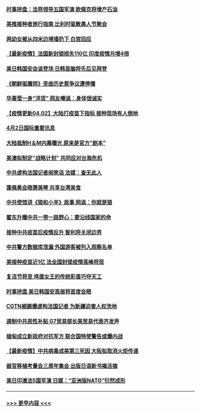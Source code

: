 #### [时事拼盘：法将领导五国军演 欧佩克将增产石油](../pages/prog202/a103087651.md?t=04030801) 
#### [美推接种者旅行指南 比利时驱散愚人节聚会](../pages/prog202/a103087563.md?t=04030801) 
#### [两幼女被从四米边境墙扔下 白宫回应](../pages/prog202/a103087388.md?t=04030801) 
#### [【最新疫情】法国新封锁损失110亿 印度疫情月增4倍](../pages/prog202/a103087371.md?t=04030801) 
#### [美日韩国安会谈登场 日韩首脑将先后见拜登](../pages/prog202/a103087304.md?t=04030801) 
#### [《朝鲜驱魔师》歪曲历史惹争议遭停播](../pages/prog202/a103087253.md?t=04030801) 
#### [华春莹一身“洋货” 网友嘲讽：身体很诚实](../pages/prog202/a103087132.md?t=04030801) 
#### [【疫情更新04.02】大陆打疫苗下指标 接种现场有人倒地](../pages/prog202/a103078521.md?t=04030801) 
#### [4月2日国际重要讯息](../pages/prog202/a103087079.md?t=04030801) 
#### [大陆抵制H＆M内幕曝光 原来是官方“剧本”](../pages/prog202/a103087048.md?t=04030801) 
#### [美澳拟制定“战略计划” 共同应对台海危机](../pages/prog202/a103087008.md?t=04030801) 
#### [中共虚构法国记者闹笑话 法媒：查无此人](../pages/prog202/a103087010.md?t=04030801) 
#### [蓬佩奥会晤萧美琴 共享台湾美食](../pages/prog202/a103086966.md?t=04030801) 
#### [中共使馆讲《狼和小羊》故事 网讽：你就是狼](../pages/prog202/a103086887.md?t=04030801) 
#### [翟东升曝中共一带一路野心：要沿线国家的命](../pages/prog202/a103086846.md?t=04030801) 
#### [接种中共疫苗后疫情反升 智利将关闭边界](../pages/prog202/a103086851.md?t=04030801) 
#### [中共警方数据库泄漏 外国游客被列入观察名单](../pages/prog202/a103086458.md?t=04030801) 
#### [美接种疫苗近1亿 法全国封锁疫情高峰将现](../pages/prog202/a103086734.md?t=04030801) 
#### [复活节将至 鸡蛋女王的传统彩蛋巧夺天工](../pages/prog202/a103086700.md?t=04030801) 
#### [时事拼盘 美日韩国安高层将首度会晤](../pages/prog202/a103086695.md?t=04030801) 
#### [CGTN被踢爆虚构法国记者 为新疆迫害人权洗地](../pages/prog202/a103086656.md?t=04030801) 
#### [遏制中共恶性补贴 G7贸易部长美贸易代表齐发声](../pages/prog202/a103086445.md?t=04030801) 
#### [缅甸成立新政府对抗军方 联合国特使警告或爆内战](../pages/prog202/a103086577.md?t=04030801) 
#### [【最新疫情】中共病毒成美第三死因 大阪拟取消火炬传递](../pages/prog202/a103086560.md?t=04030801) 
#### [器官移植考量会三周年集会 出版日语新书揭活摘](../pages/prog202/a103086495.md?t=04030801) 
#### [美日印澳法5国军演 日媒：“亚洲版NATO”衍然成形](../pages/prog202/a103086483.md?t=04030801) 

----
#### [ >>> 更早内容 <<< ](../indexes/prog202-earlier.md)
